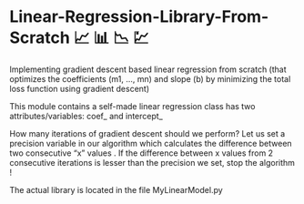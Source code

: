 # Linear-Regression-Library-From-Scratch 📈 📊 📉 💹 

Implementing gradient descent based linear regression from scratch (that optimizes the coefficients (m1, ..., mn) and slope (b) by minimizing the total loss function using gradient descent)

This module contains a self-made linear regression class has two attributes/variables: coef_ and intercept_

How many iterations of gradient descent should we perform?
Let us set a precision variable in our algorithm which calculates the difference between two consecutive “x” values .
If the difference between x values from 2 consecutive iterations is lesser than the precision we set, stop the algorithm !

The actual library is located in the file MyLinearModel.py
